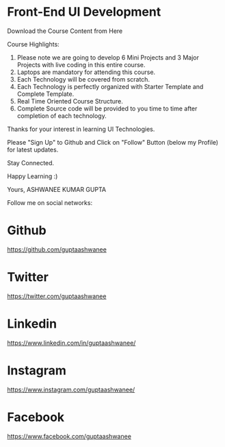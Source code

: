 # Front-End UI Development

Download the Course Content from Here

Course Highlights:

1) Please note we are going to develop 6 Mini Projects and 3 Major Projects with live coding in this entire course.
2) Laptops are mandatory for attending this course.
3) Each Technology will be covered from scratch.
4) Each Technology is perfectly organized with Starter Template and Complete Template.
5) Real Time Oriented Course Structure.
6) Complete Source code will be provided to you time to time after completion of each technology.

Thanks for your interest in learning UI Technologies.

Please "Sign Up" to Github and Click on "Follow" Button (below my Profile) for latest updates.

Stay Connected.

Happy Learning :)

Yours,
ASHWANEE KUMAR GUPTA

Follow me on social networks:

# Github
https://github.com/guptaashwanee

# Twitter
https://twitter.com/guptaashwanee

# Linkedin
https://www.linkedin.com/in/guptaashwanee/

# Instagram
https://www.instagram.com/guptaashwanee/

# Facebook
https://www.facebook.com/guptaashwanee
